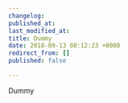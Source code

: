 ```yaml
---
changelog:
published_at:
last_modified_at:
title: Dummy
date: 2018-09-13 08:12:23 +0000
redirect_from: []
published: false

---
```

Dummy